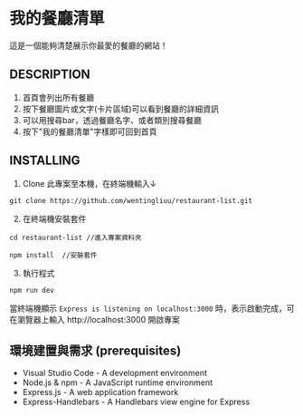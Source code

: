 # 我的餐廳清單
這是一個能夠清楚展示你最愛的餐廳的網站！

## DESCRIPTION
1. 首頁會列出所有餐廳
2. 按下餐廳圖片或文字(卡片區域)可以看到餐廳的詳細資訊
3. 可以用搜尋bar，透過餐廳名字、或者類別搜尋餐廳
4. 按下"我的餐廳清單"字樣即可回到首頁


## INSTALLING
1. Clone 此專案至本機，在終端機輸入↓
```
git clone https://github.com/wentingliuu/restaurant-list.git
```
2. 在終端機安裝套件
```
cd restaurant-list //進入專案資料夾
```
```
npm install  //安裝套件
```
3. 執行程式
```
npm run dev
```
當終端機顯示 `Express is listening on localhost:3000` 時，表示啟動完成，可在瀏覽器上輸入 http://localhost:3000 開啟專案 


## 環境建置與需求 (prerequisites)
*  Visual Studio Code - A development environment
*  Node.js & npm - A JavaScript runtime environment
*  Express.js - A web application framework
*  Express-Handlebars - A Handlebars view engine for Express
